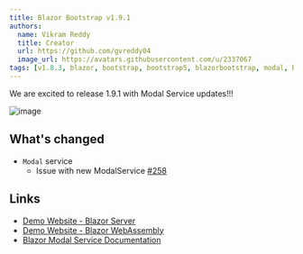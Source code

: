 ```yaml
---
title: Blazor Bootstrap v1.9.1
authors:
  name: Vikram Reddy
  title: Creator
  url: https://github.com/gvreddy04
  image_url: https://avatars.githubusercontent.com/u/2337067
tags: [v1.8.3, blazor, bootstrap, bootstrap5, blazorbootstrap, modal, blazormodal]
---
```


We are excited to release 1.9.1 with Modal Service updates!!!

![image](https://i.imgur.com/Tze7msN.png "Blazor Bootstrap: Modal Component")

<!--truncate-->

## What's changed

- `Modal` service
  - Issue with new ModalService [#258](https://github.com/vikramlearning/blazorbootstrap/issues/258)

## Links
- [Demo Website - Blazor Server](https://demos.blazorbootstrap.com/)
- [Demo Website - Blazor WebAssembly](https://demos.getblazorbootstrap.com/)
- [Blazor Modal Service Documentation](https://getblazorbootstrap.com/docs/services/modal)
